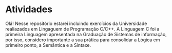 # Atividades
 Olá! Nesse repositório estarei incluindo exercícios da Universidade realiazados em Lingaguem de Programação C/C++.
 A Linguagem C foi a primeira Linguagem apresentada na Graduação de Sistemas de informação, por isso,
 considero importante a sua prática para consolidar a Lógica em primeiro ponto, a Semântica e a Sintaxe. 

